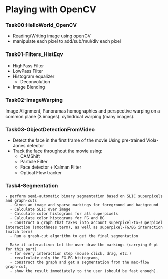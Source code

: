 # Playing with OpenCV

### Task00:HelloWorld_OpenCV
  - Reading/Writing image using openCV
  - manipulate each pixel to add/sub/mul/div each pixel

### Task01-Filters_HistEqv
  - HighPass Filter
  - LowPass Filter
  - Histogram equalizer
	-  Deconvolution
  - Image Blending

### Task02-ImageWarping
  Image Alignment, Panoramas
  homographies and perspective warping on a common plane (3 images).
  cylindrical warping (many images).

### Task03-ObjectDetectionFromVideo
  - Detect the face in the first frame of the movie Using pre-trained Viola-Jones detector
  - Track the face throughout the movie using:
    - CAMShift
    - Particle Filter
    - Face detector + Kalman Filter
    - Optical Flow tracker
 
### Task4-Segmentation
    - perform semi-automatic binary segmentation based on SLIC superpixels and graph-cuts
      - Given an image and sparse markings for foreground and background
      - Calculate SLIC over image
      - Calculate color histograms for all superpixels
      - Calculate color histograms for FG and BG
      - Construct a graph that takes into account superpixel-to-superpixel interaction (smoothness term), as well as superpixel-FG/BG interaction (match term)
      - Run a graph-cut algorithm to get the final segmentation
 
    - Make it interactive: Let the user draw the markings (carrying 0 pt for this part)
      - for every interaction step (mouse click, drag, etc.)
      - recalculate only the FG-BG histograms,
      - construct the graph and get a segmentation from the max-flow graph-cut,
      - show the result immediately to the user (should be fast enough).
